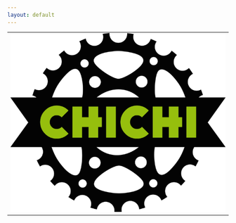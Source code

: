 ```yaml
---
layout: default
---
```




<table id="wrapper">
      <tr>
         <td><a href="{{ content }}/home"><img src="images/logo.png"></img></a></td>
      </tr>
</table>



